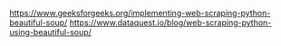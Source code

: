 https://www.geeksforgeeks.org/implementing-web-scraping-python-beautiful-soup/
https://www.dataquest.io/blog/web-scraping-python-using-beautiful-soup/

